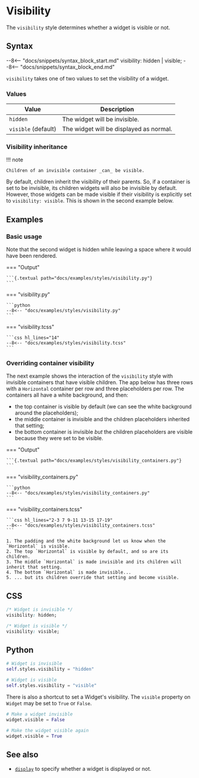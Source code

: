 # Visibility

The `visibility` style determines whether a widget is visible or not.

## Syntax

--8<-- "docs/snippets/syntax_block_start.md"
visibility: hidden | visible;
--8<-- "docs/snippets/syntax_block_end.md"

`visibility` takes one of two values to set the visibility of a widget.

### Values

| Value               | Description                             |
|---------------------|-----------------------------------------|
| `hidden`            | The widget will be invisible.           |
| `visible` (default) | The widget will be displayed as normal. |

### Visibility inheritance

!!! note

    Children of an invisible container _can_ be visible.

By default, children inherit the visibility of their parents.
So, if a container is set to be invisible, its children widgets will also be invisible by default.
However, those widgets can be made visible if their visibility is explicitly set to `visibility: visible`.
This is shown in the second example below.

## Examples

### Basic usage

Note that the second widget is hidden while leaving a space where it would have been rendered.

=== "Output"

    ```{.textual path="docs/examples/styles/visibility.py"}
    ```

=== "visibility.py"

    ```python
    --8<-- "docs/examples/styles/visibility.py"
    ```

=== "visibility.tcss"

    ```css hl_lines="14"
    --8<-- "docs/examples/styles/visibility.tcss"
    ```

### Overriding container visibility

The next example shows the interaction of the `visibility` style with invisible containers that have visible children.
The app below has three rows with a `Horizontal` container per row and three placeholders per row.
The containers all have a white background, and then:

 - the top container is visible by default (we can see the white background around the placeholders);
 - the middle container is invisible and the children placeholders inherited that setting;
 - the bottom container is invisible _but_ the children placeholders are visible because they were set to be visible.

=== "Output"

    ```{.textual path="docs/examples/styles/visibility_containers.py"}
    ```

=== "visibility_containers.py"

    ```python
    --8<-- "docs/examples/styles/visibility_containers.py"
    ```

=== "visibility_containers.tcss"

    ```css hl_lines="2-3 7 9-11 13-15 17-19"
    --8<-- "docs/examples/styles/visibility_containers.tcss"
    ```

    1. The padding and the white background let us know when the `Horizontal` is visible.
    2. The top `Horizontal` is visible by default, and so are its children.
    3. The middle `Horizontal` is made invisible and its children will inherit that setting.
    4. The bottom `Horizontal` is made invisible...
    5. ... but its children override that setting and become visible.

## CSS

```css
/* Widget is invisible */
visibility: hidden;

/* Widget is visible */
visibility: visible;
```

## Python

```python
# Widget is invisible
self.styles.visibility = "hidden"

# Widget is visible
self.styles.visibility = "visible"
```

There is also a shortcut to set a Widget's visibility. The `visible` property on `Widget` may be set to `True` or `False`.

```python
# Make a widget invisible
widget.visible = False

# Make the widget visible again
widget.visible = True
```

## See also

 - [`display`](./display.md) to specify whether a widget is displayed or not.
